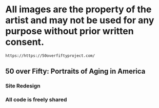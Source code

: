 # All images are the property of the artist and may not be used for any purpose without prior written consent.
`https://https://50overfiftyproject.com/`

## 50 over Fifty: Portraits of Aging in America
### Site Redesign
### All code is freely shared 
